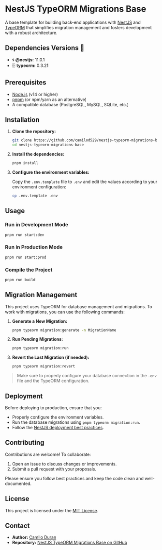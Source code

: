 # NestJS TypeORM Migrations Base

A base template for building back-end applications with [NestJS](https://nestjs.com) and [TypeORM](https://typeorm.io) that simplifies migration management and fosters development with a robust architecture.

## Dependencies Versions 🚀

- 🌀 **@nestjs:** 11.0.1
- 🗄️ **typeorm:** 0.3.21  

## Prerequisites

- [Node.js](https://nodejs.org) (v14 or higher)
- [pnpm](https://pnpm.io) (or npm/yarn as an alternative)
- A compatible database (PostgreSQL, MySQL, SQLite, etc.)

## Installation

1. **Clone the repository:**

   ```bash
   git clone https://github.com/camilod529/nestjs-typeorm-migrations-base.git
   cd nestjs-typeorm-migrations-base
   ```

2. **Install the dependencies:**

   ```bash
   pnpm install
   ```

3. **Configure the environment variables:**

   Copy the `.env.template` file to `.env` and edit the values according to your environment configuration:

   ```bash
   cp .env.template .env
   ```

## Usage

### Run in Development Mode

```bash
pnpm run start:dev
```

### Run in Production Mode

```bash
pnpm run start:prod
```

### Compile the Project

```bash
pnpm run build
```

## Migration Management

This project uses TypeORM for database management and migrations. To work with migrations, you can use the following commands:

1. **Generate a New Migration:**

   ```bash
   pnpm typeorm migration:generate -n MigrationName
   ```

2. **Run Pending Migrations:**

   ```bash
   pnpm typeorm migration:run
   ```

3. **Revert the Last Migration (if needed):**

   ```bash
   pnpm typeorm migration:revert
   ```

> Make sure to properly configure your database connection in the `.env` file and the TypeORM configuration.

## Deployment

Before deploying to production, ensure that you:

- Properly configure the environment variables.
- Run the database migrations using `pnpm typeorm migration:run`.
- Follow the [NestJS deployment best practices](https://docs.nestjs.com).

## Contributing

Contributions are welcome! To collaborate:

1. Open an issue to discuss changes or improvements.
2. Submit a pull request with your proposals.

Please ensure you follow best practices and keep the code clean and well-documented.

## License

This project is licensed under the [MIT License](LICENSE).

## Contact

- **Author:** [Camilo Duran](https://github.com/camilod529)
- **Repository:** [NestJS TypeORM Migrations Base on GitHub](https://github.com/camilod529/nestjs-typeorm-migrations-base)